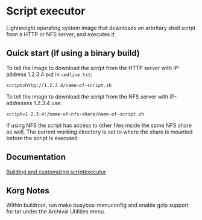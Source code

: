 # Script executor

Lightweight operating system image that downloads an arbritary shell script from a HTTP or NFS server, and executes it.

## Quick start (if using a binary build)

To tell the image to download the script from the HTTP server with IP-address 1.2.3.4 put in `cmdline.txt`:

`script=http://1.2.3.4/name-of-script.sh`

To tell the image to download the script from the NFS server with IP-addresses 1.2.3.4 use:

`script=1.2.3.4:/name-of-nfs-share/name-of-script.sh`

If using NFS the script has access to other files inside the same NFS share as well.
The current working directory is set to where the share is mounted before the script is executed.

## Documentation

[Building and customizing scriptexecutor](https://github.com/raspberrypi/scriptexecutor/wiki/Building-and-customizing)

## Korg Notes

Within buildroot, run make busybox-menuconfig and enable gzip support for tar under the Archival
Utilities menu.
